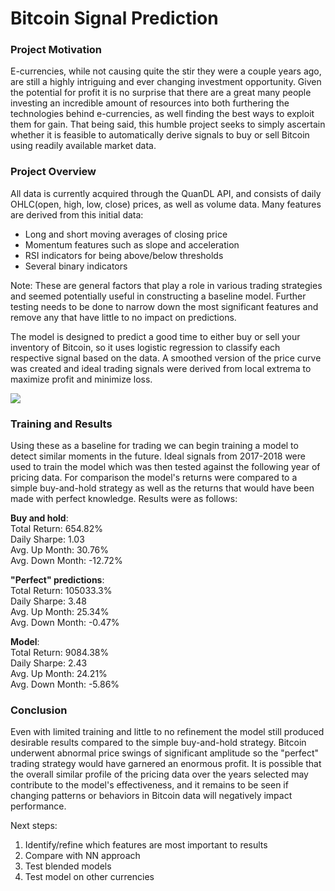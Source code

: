 # **Bitcoin Signal Prediction**

### **Project Motivation**
E-currencies, while not causing quite the stir they were a couple years ago, are still a highly intriguing and ever changing investment opportunity. Given the potential for profit it is no surprise that there are a great many people investing an incredible amount of resources into both furthering the technologies behind e-currencies, as well finding the best ways to exploit them for gain. That being said, this humble project seeks to simply ascertain whether it is feasible to automatically derive signals to buy or sell Bitcoin using readily available market data.  

### **Project Overview**
All data is currently acquired through the QuanDL API, and consists of daily OHLC(open, high, low, close) prices, as well as volume data. Many features are derived from this initial data:
* Long and short moving averages of closing price
* Momentum features such as slope and acceleration
* RSI indicators for being above/below thresholds
* Several binary indicators 

Note: These are general factors that play a role in various trading strategies and seemed potentially useful in constructing a baseline model. Further testing needs to be done to narrow down the most significant features and remove any that have little to no impact on predictions.

The model is designed to predict a good time to either buy or sell your inventory of Bitcoin, so it uses logistic regression to classify each respective signal based on the data. A smoothed version of the price curve was created and ideal trading signals were derived from local extrema to maximize profit and minimize loss.

![](smooth.jpg)

### **Training and Results**
Using these as a baseline for trading  we can begin training a model to detect similar moments in the future. Ideal signals from 2017-2018 were used to train the model which was then tested against the following year of pricing data. For comparison the model's returns were compared to a simple buy-and-hold strategy as well as the returns that would have been made with perfect knowledge. Results were as follows:

**Buy and hold**:  
Total Return: 654.82%  
Daily Sharpe: 1.03  
Avg. Up Month: 30.76%  
Avg. Down Month: -12.72%  
 
**"Perfect" predictions**:  
Total Return: 105033.3%  
Daily Sharpe: 3.48  
Avg. Up Month: 25.34%  
Avg. Down Month: -0.47%  
 
**Model**:  
Total Return: 9084.38%  
Daily Sharpe: 2.43  
Avg. Up Month: 24.21%  
Avg. Down Month: -5.86%

### **Conclusion**
Even with limited training and little to no refinement the model still produced desirable results compared to the simple buy-and-hold strategy. Bitcoin underwent abnormal price swings of significant amplitude so the "perfect" trading strategy would have garnered an enormous profit. It is possible that the overall similar profile of the pricing data over the years selected may contribute to the model's effectiveness, and it remains to be seen if changing patterns or behaviors in Bitcoin data will negatively impact performance.  

Next steps:  
1. Identify/refine which features are most important to results  
2. Compare with NN approach  
3. Test blended models  
4. Test model on other currencies

